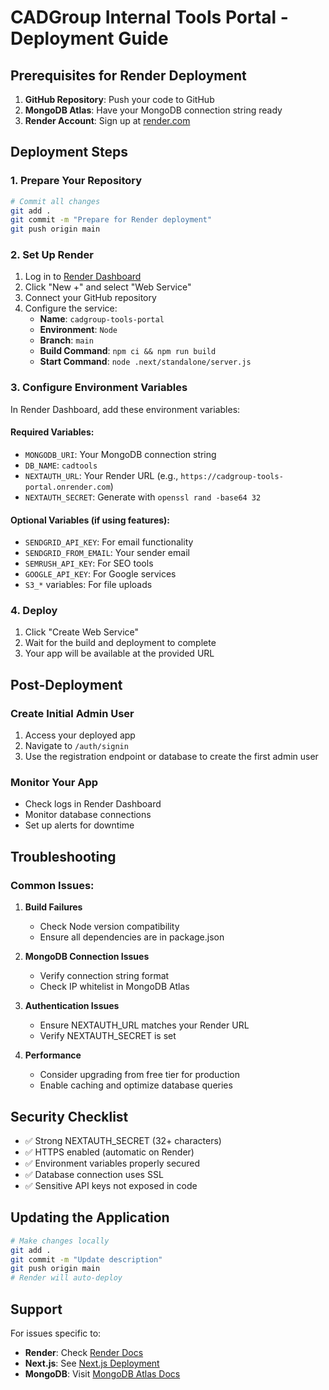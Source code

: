 # CADGroup Internal Tools Portal - Deployment Guide

## Prerequisites for Render Deployment

1. **GitHub Repository**: Push your code to GitHub
2. **MongoDB Atlas**: Have your MongoDB connection string ready
3. **Render Account**: Sign up at [render.com](https://render.com)

## Deployment Steps

### 1. Prepare Your Repository

```bash
# Commit all changes
git add .
git commit -m "Prepare for Render deployment"
git push origin main
```

### 2. Set Up Render

1. Log in to [Render Dashboard](https://dashboard.render.com)
2. Click "New +" and select "Web Service"
3. Connect your GitHub repository
4. Configure the service:
   - **Name**: `cadgroup-tools-portal`
   - **Environment**: `Node`
   - **Branch**: `main`
   - **Build Command**: `npm ci && npm run build`
   - **Start Command**: `node .next/standalone/server.js`

### 3. Configure Environment Variables

In Render Dashboard, add these environment variables:

#### Required Variables:
- `MONGODB_URI`: Your MongoDB connection string
- `DB_NAME`: `cadtools`
- `NEXTAUTH_URL`: Your Render URL (e.g., `https://cadgroup-tools-portal.onrender.com`)
- `NEXTAUTH_SECRET`: Generate with `openssl rand -base64 32`

#### Optional Variables (if using features):
- `SENDGRID_API_KEY`: For email functionality
- `SENDGRID_FROM_EMAIL`: Your sender email
- `SEMRUSH_API_KEY`: For SEO tools
- `GOOGLE_API_KEY`: For Google services
- `S3_*` variables: For file uploads

### 4. Deploy

1. Click "Create Web Service"
2. Wait for the build and deployment to complete
3. Your app will be available at the provided URL

## Post-Deployment

### Create Initial Admin User

1. Access your deployed app
2. Navigate to `/auth/signin`
3. Use the registration endpoint or database to create the first admin user

### Monitor Your App

- Check logs in Render Dashboard
- Monitor database connections
- Set up alerts for downtime

## Troubleshooting

### Common Issues:

1. **Build Failures**
   - Check Node version compatibility
   - Ensure all dependencies are in package.json

2. **MongoDB Connection Issues**
   - Verify connection string format
   - Check IP whitelist in MongoDB Atlas

3. **Authentication Issues**
   - Ensure NEXTAUTH_URL matches your Render URL
   - Verify NEXTAUTH_SECRET is set

4. **Performance**
   - Consider upgrading from free tier for production
   - Enable caching and optimize database queries

## Security Checklist

- ✅ Strong NEXTAUTH_SECRET (32+ characters)
- ✅ HTTPS enabled (automatic on Render)
- ✅ Environment variables properly secured
- ✅ Database connection uses SSL
- ✅ Sensitive API keys not exposed in code

## Updating the Application

```bash
# Make changes locally
git add .
git commit -m "Update description"
git push origin main
# Render will auto-deploy
```

## Support

For issues specific to:
- **Render**: Check [Render Docs](https://render.com/docs)
- **Next.js**: See [Next.js Deployment](https://nextjs.org/docs/deployment)
- **MongoDB**: Visit [MongoDB Atlas Docs](https://docs.atlas.mongodb.com)